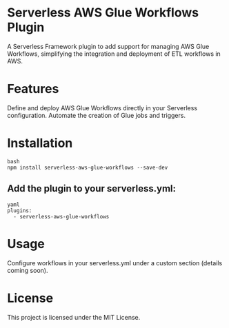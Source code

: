 # Serverless AWS Glue Workflows Plugin
A Serverless Framework plugin to add support for managing AWS Glue Workflows, simplifying the integration and deployment of ETL workflows in AWS.

# Features
Define and deploy AWS Glue Workflows directly in your Serverless configuration.
Automate the creation of Glue jobs and triggers.

# Installation
```
bash
npm install serverless-aws-glue-workflows --save-dev
```
## Add the plugin to your serverless.yml:
```
yaml
plugins:
  - serverless-aws-glue-workflows
```
# Usage
Configure workflows in your serverless.yml under a custom section (details coming soon).

# License
This project is licensed under the MIT License.
